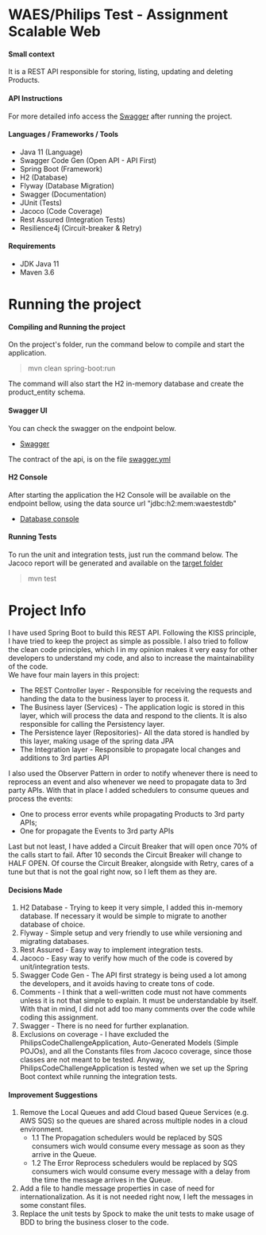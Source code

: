WAES/Philips Test - Assignment Scalable Web
==============

#### Small context

It is a REST API responsible for storing, listing, updating and deleting Products.

#### API Instructions

For more detailed info access the [Swagger](http://localhost:8080/swagger-ui.html) after running the project.


#### Languages / Frameworks / Tools

- Java 11 (Language)
- Swagger Code Gen (Open API - API First)
- Spring Boot (Framework)
- H2 (Database)
- Flyway (Database Migration)
- Swagger (Documentation)
- JUnit (Tests)
- Jacoco (Code Coverage)
- Rest Assured (Integration Tests)
- Resilience4j (Circuit-breaker & Retry)

#### Requirements

- JDK Java 11
- Maven 3.6

# Running the project

#### Compiling and Running the project

 On the project's folder, run the command below to compile and start the application.
 > mvn clean spring-boot:run
 
 The command will also start the H2 in-memory database and create the product_entity schema.
 
#### Swagger UI

 You can check the swagger on the endpoint below.
- [Swagger](http://localhost:8080/swagger-ui.html)

 The contract of the api, is on the file [swagger.yml](/src/main/resources/swagger.yaml)

#### H2 Console

 After starting the application the H2 Console will be available on the endpoint bellow, using the data source url "jdbc:h2:mem:waestestdb"
- [Database console](http://localhost:8080/h2-console/) 

#### Running Tests

To run the unit and integration tests, just run the command below. 
The Jacoco report will be generated and available on the [target folder](target/site/jacoco/index.html)
> mvn test

# Project Info

I have used Spring Boot to build this REST API. 
Following the KISS principle, I have tried to keep the project as simple as possible.
I also tried to follow the clean code principles, which I in my opinion makes it very easy for other developers to understand my code, and also to increase the maintainability of the code.  
We have four main layers in this project:
  * The REST Controller layer - Responsible for receiving the requests and handing the data to the business layer to process it.
  * The Business layer (Services) - The application logic is stored in this layer, which will process the data and respond to the clients. It is also responsible for calling the Persistency layer.
  * The Persistence layer (Repositories)- All the data stored is handled by this layer, making usage of the spring data JPA
  * The Integration layer - Responsible to propagate local changes and additions to 3rd parties API

I also used the Observer Pattern in order to notify whenever there is need to reprocess an event and also whenever we need to propagate data to 3rd party APIs.
With that in place I added schedulers to consume queues and process the events:
  * One to process error events while propagating Products to 3rd party APIs;
  * One for propagate the Events to 3rd party APIs

Last but not least, I have added a Circuit Breaker that will open once 70% of the calls start to fail. After 10 seconds the Circuit Breaker will change to HALF OPEN. Of course the Circuit Breaker, alongside with Retry, cares of a tune but that is not the goal right now, so I left them as they are. 

#### Decisions Made

1. H2 Database - Trying to keep it very simple, I added this in-memory database. If necessary it would be simple to migrate to another database of choice.
2. Flyway - Simple setup and very friendly to use while versioning and migrating databases.
3. Rest Assured - Easy way to implement integration tests.
4. Jacoco - Easy way to verify how much of the code is covered by unit/integration tests.
5. Swagger Code Gen - The API first strategy is being used a lot among the developers, and it avoids having to create tons of code.
6. Comments - I think that a well-written code must not have comments unless it is not that simple to explain. It must be understandable by itself. With that in mind, I did not add too many comments over the code while coding this assignment.
7. Swagger - There is no need for further explanation.
8. Exclusions on coverage - I have excluded the PhilipsCodeChallengeApplication, Auto-Generated Models (Simple POJOs), and all the Constants files from Jacoco coverage, since those classes are not meant to be tested. Anyway, PhilipsCodeChallengeApplication is tested when we set up the Spring Boot context while running the integration tests.


#### Improvement Suggestions

1. Remove the Local Queues and add Cloud based Queue Services (e.g. AWS SQS) so the queues are shared across multiple nodes in a cloud environment.
   * 1.1 The Propagation schedulers would be replaced by SQS consumers wich would consume every message as soon as they arrive in the Queue.
   * 1.2 The Error Reprocess schedulers would be replaced by SQS consumers wich would consume every message with a delay from the time the message arrives in the Queue.
2. Add a file to handle message properties in case of need for internationalization. As it is not needed right now, I left the messages in some constant files.
3. Replace the unit tests by Spock to make the unit tests to make usage of BDD to bring the business closer to the code.
